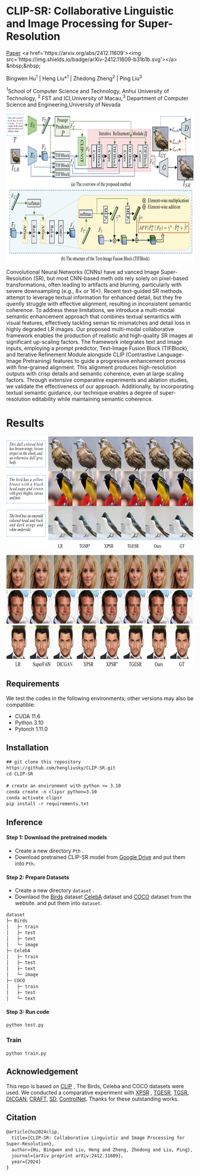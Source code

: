 # CLIP-SR: Collaborative Linguistic and Image Processing for Super-Resolution

[Paper]([https://arxiv.org/abs/2412.11609](https://arxiv.org/abs/2412.11609))
<a href='https://arxiv.org/abs/2412.11609'><img src='https://img.shields.io/badge/arXiv-2412.11609-b31b1b.svg'></a> &nbsp;&nbsp;

Bingwen Hu<sup>1</sup> | Heng Liu*<sup>1</sup> | Zhedong Zheng<sup>2</sup> | Ping Liu<sup>3</sup> 

<sup>1</sup>School of Computer Science and Technology, Anhui University of Technology, <sup>2</sup> FST and ICI,University of Macau,<sup>3</sup> Department of Computer Science and Engineering,University of Nevada






<p align="center"><img src="img/Net.png" width="800" height="400"/></p>





Convolutional Neural Networks (CNNs) have ad
vanced Image Super-Resolution (SR), but most CNN-based meth
ods rely solely on pixel-based transformations, often leading to
 artifacts and blurring, particularly with severe downsampling
 (e.g., 8× or 16×). Recent text-guided SR methods attempt to
 leverage textual information for enhanced detail, but they fre
quently struggle with effective alignment, resulting in inconsistent
 semantic coherence. To address these limitations, we introduce
 a multi-modal semantic enhancement approach that combines
 textual semantics with visual features, effectively tackling seman
tic mismatches and detail loss in highly degraded LR images.
 Our proposed multi-modal collaborative framework enables the
 production of realistic and high-quality SR images at significant
 up-scaling factors. The framework integrates text and image
 inputs, employing a prompt predictor, Text-Image Fusion Block
 (TIFBlock), and Iterative Refinement Module alongside CLIP
 (Contrastive Language-Image Pretraining) features to guide a
 progressive enhancement process with fine-grained alignment.
 This alignment produces high-resolution outputs with crisp
 details and semantic coherence, even at large scaling factors.
 Through extensive comparative experiments and ablation studies,
 we validate the effectiveness of our approach. Additionally, by
 incorporating textual semantic guidance, our technique enables a
 degree of super-resolution editability while maintaining semantic
 coherence.



# Results

<p align="center">
  <img width="700" height="300" src="img/2.png"/>
</p>


<p align="center">
  <img width="700" height="300" src="img/1.png"/>
</p>



## Requirements

We test the codes in the following environments; other versions may also be compatible:

- CUDA 11.6 
- Python 3.10
- Pytorch 1.11.0

## Installation
```
## git clone this repository
https://github.com/hengliusky/CLIP-SR.git
cd CLIP-SR

# create an environment with python >= 3.10
conda create -n clipsr python=3.10
conda activate clipsr
pip install -r requirements.txt
```

## Inference
#### Step 1: Download the pretrained models 
- Create a new directory ``Pth`` .
- Download pretrained CLIP-SR model from [Google Drive](https://GoogleDrive/) and put them into ``Pth``.


#### Step 2: Prepare Datasets 
- Create a new directory ``dataset`` .
- Downlaod the [Birds](https://www.kaggle.com/datasets/wenewone/cub2002011) dataset [CelebA](https://www.kaggle.com/datasets/jessicali9530/celeba-dataset) dataset and [COCO](https://cocodataset.org/#download) dataset  from the website. and put them into ``dataset``.
```
dataset
├─ Birds
│   ├─ train
│   ├─ test
│   ├─ text  
│   └─ image
├─ CelebA
│   ├─ train
│   ├─ test
│   ├─ text  
│   └─ image
├─ COCO
│   ├─ train
│   ├─ test   
│   └─ text
```

#### Step 3: Run code
```
python test.py
```



### Train
```
python train.py 
```




## Acknowledgement
This repo is based on [CLIP](https://github.com/openai/CLIP) , The Birds, Celeba and COCO datasets were used. We conducted a comparative experiment with [XPSR](https://github.com/qyp2000/XPSR) ,  [TGESR](https://github.com/KVGandikota/Text-guidedSR), [TGSR](https://github.com/cxm12/TGSR), [DICGAN](https://github.com/Maclory/Deep-Iterative-Collaboration), [CRAFT](https://github.com/AVC2-UESTC/CRAFT-SR/blob/main/README.md), [SD](https://github.com/CompVis/latent-diffusion), [ControlNet](https://github.com/Luis-kleinfeld/ControlNet). Thanks for these outstanding works.

## Citation

```
@article{hu2024clip,
  title={CLIP-SR: Collaborative Linguistic and Image Processing for Super-Resolution},
  author={Hu, Bingwen and Liu, Heng and Zheng, Zhedong and Liu, Ping},
  journal={arXiv preprint arXiv:2412.11609},
  year={2024}
}

```



